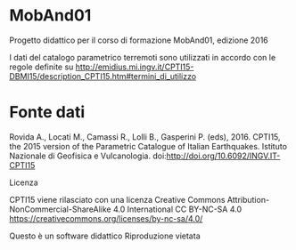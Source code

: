 # MobAnd01

Progetto didattico per il corso di formazione MobAnd01, edizione 2016

I dati del catalogo parametrico terremoti sono utilizzati in accordo con le regole definite su http://emidius.mi.ingv.it/CPTI15-DBMI15/description_CPTI15.htm#termini_di_utilizzo

# Fonte dati

Rovida A., Locati M., Camassi R., Lolli B., Gasperini P. (eds), 2016. CPTI15, the 2015 version of the Parametric Catalogue of Italian Earthquakes. Istituto Nazionale di Geofisica e Vulcanologia. doi:http://doi.org/10.6092/INGV.IT-CPTI15

Licenza

CPTI15 viene rilasciato con una licenza
Creative Commons Attribution-NonCommercial-ShareAlike 4.0 International
CC BY-NC-SA 4.0
https://creativecommons.org/licenses/by-nc-sa/4.0/


Questo è un software didattico
Riproduzione vietata
